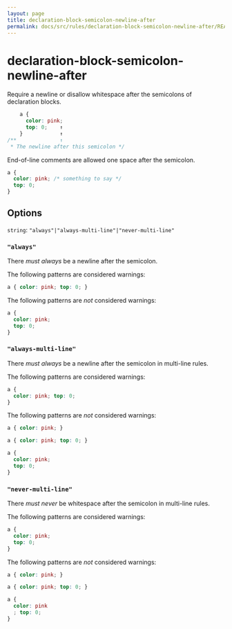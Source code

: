 ```yaml
---
layout: page
title: declaration-block-semicolon-newline-after
permalink: docs/src/rules/declaration-block-semicolon-newline-after/README/
---
```


# declaration-block-semicolon-newline-after

Require a newline or disallow whitespace after the semicolons of declaration blocks.

```css
    a {
      color: pink;
      top: 0;    ↑
    }            ↑
/**              ↑
 * The newline after this semicolon */
```

End-of-line comments are allowed one space after the semicolon.

```css
a {
  color: pink; /* something to say */
  top: 0;
}
```

## Options

`string`: `"always"|"always-multi-line"|"never-multi-line"`

### `"always"`

There *must always* be a newline after the semicolon.

The following patterns are considered warnings:

```css
a { color: pink; top: 0; }
```

The following patterns are *not* considered warnings:

```css
a {
  color: pink;
  top: 0;
}
```

### `"always-multi-line"`

There *must always* be a newline after the semicolon in multi-line rules.

The following patterns are considered warnings:

```css
a {
  color: pink; top: 0;
}
```

The following patterns are *not* considered warnings:

```css
a { color: pink; }
```

```css
a { color: pink; top: 0; }
```

```css
a {
  color: pink;
  top: 0;
}
```

### `"never-multi-line"`

There *must never* be whitespace after the semicolon in multi-line rules.

The following patterns are considered warnings:

```css
a {
  color: pink;
  top: 0;
}
```

The following patterns are *not* considered warnings:

```css
a { color: pink; }
```

```css
a { color: pink; top: 0; }
```

```css
a {
  color: pink
  ; top: 0;
}
```

